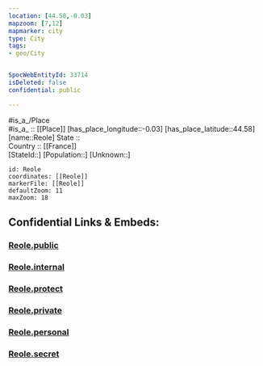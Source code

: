 ```yaml
---
location: [44.58,-0.03] 
mapzoom: [7,12] 
mapmarker: city 
type: City
tags:
- geo/City


SpocWebEntityId: 33714
isDeleted: false
confidential: public

---
```

#is_a_/Place  
#is_a_ :: [[Place]] 
[has_place_longitude::-0.03] 
[has_place_latitude::44.58] 
[name::Reole] 
State ::  
Country :: [[France]]  
[StateId::] 
[Population::] 
[Unknown::] 


```leaflet
id: Reole
coordinates: [[Reole]] 
markerFile: [[Reole]] 
defaultZoom: 11 
maxZoom: 18
```


## Confidential Links & Embeds: 

### [Reole.public](/_public/\Earth\Continent\Europe\Europe~West\France\regions~France\Nouvelle-Aquitaine\departments~Aquitaine\Gironde\communes~Gironde\Langon\cities~LangonReole.public.md) 

### [Reole.internal](/_internal/\Earth\Continent\Europe\Europe~West\France\regions~France\Nouvelle-Aquitaine\departments~Aquitaine\Gironde\communes~Gironde\Langon\cities~LangonReole.internal.md) 

### [Reole.protect](/_protect/\Earth\Continent\Europe\Europe~West\France\regions~France\Nouvelle-Aquitaine\departments~Aquitaine\Gironde\communes~Gironde\Langon\cities~LangonReole.protect.md) 

### [Reole.private](/_private/\Earth\Continent\Europe\Europe~West\France\regions~France\Nouvelle-Aquitaine\departments~Aquitaine\Gironde\communes~Gironde\Langon\cities~LangonReole.private.md) 

### [Reole.personal](/_personal/\Earth\Continent\Europe\Europe~West\France\regions~France\Nouvelle-Aquitaine\departments~Aquitaine\Gironde\communes~Gironde\Langon\cities~LangonReole.personal.md) 

### [Reole.secret](/_secret/\Earth\Continent\Europe\Europe~West\France\regions~France\Nouvelle-Aquitaine\departments~Aquitaine\Gironde\communes~Gironde\Langon\cities~LangonReole.secret.md)


